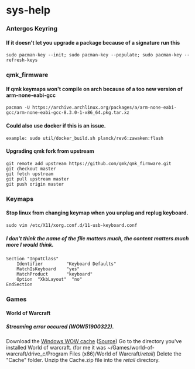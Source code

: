 # sys-help


### Antergos Keyring

#### If it doesn't let you upgrade a package because of a signature run this
`sudo pacman-key --init; sudo pacman-key --populate; sudo pacman-key --refresh-keys`

### qmk_firmware

#### If qmk keymaps won't compile on arch because of a too new version of arm-none-eabi-gcc
`pacman -U https://archive.archlinux.org/packages/a/arm-none-eabi-gcc/arm-none-eabi-gcc-8.3.0-1-x86_64.pkg.tar.xz`

#### Could also use docker if this is an issue.
`example: sudo util/docker_build.sh planck/rev6:zawaken:flash`

#### Upgrading qmk fork from upstream
```
git remote add upstream https://github.com/qmk/qmk_firmware.git
git checkout master
git fetch upstream
git pull upstream master
git push origin master
```


### Keymaps

#### Stop linux from changing keymap when you unplug and replug keyboard.
`sudo vim /etc/X11/xorg.conf.d/11-usb-keyboard.conf`

##### I don't think the name of the file matters much, the content matters much more I would think.

```
Section "InputClass"
    Identifier         "Keyboard Defaults"
    MatchIsKeyboard	   "yes"
    MatchProduct       "keyboard"
    Option  "XkbLayout"  "no"
EndSection
```

### Games

#### World of Warcraft

##### Streaming error occured (WOW51900322).
Download the [Windows WOW cache](https://github.com/1thumbbmcc/wowcache/blob/master/Cache.zip) ([Source](https://forums.lutris.net/t/world-of-warcraft-streaming-error/2322))
Go to the directory you've installed World of warcraft. (for me it was ~/Games/world-of-warcraft/drive_c/Program Files (x86)/World of Warcraft/_retail_)
Delete the "Cache" folder.
Unzip the Cache.zip file into the _retail_ directory.

